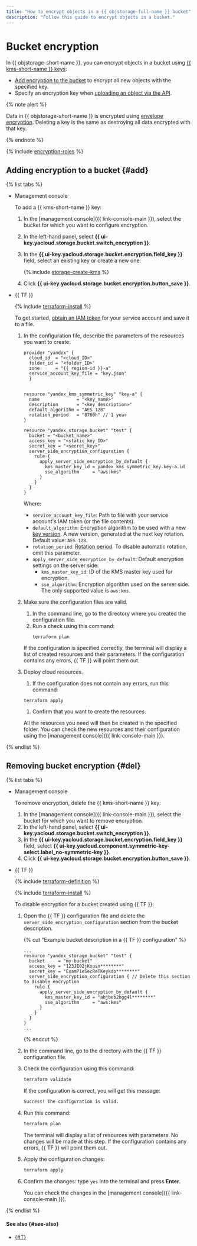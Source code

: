 ```yaml
---
title: "How to encrypt objects in a {{ objstorage-full-name }} bucket"
description: "Follow this guide to encrypt objects in a bucket."
---
```


# Bucket encryption

In {{ objstorage-short-name }}, you can encrypt objects in a bucket using [{{ kms-short-name }} keys](../../../kms/concepts/key.md):
* [Add encryption to the bucket](#add) to encrypt all new objects with the specified key.
* Specify an encryption key when [uploading an object via the API](../../s3/api-ref/object/upload.md).

{% note alert %}

Data in {{ objstorage-short-name }} is encrypted using [envelope encryption](../../../kms/concepts/envelope.md). Deleting a key is the same as destroying all data encrypted with that key.

{% endnote %}


{% include [encryption-roles](../../../_includes/storage/encryption-roles.md) %}


## Adding encryption to a bucket {#add}

{% list tabs %}

- Management console

   To add a {{ kms-short-name }} key:
   1. In the [management console]({{ link-console-main }}), select the bucket for which you want to configure encryption.
   1. In the left-hand panel, select **{{ ui-key.yacloud.storage.bucket.switch_encryption }}**.
   1. In the **{{ ui-key.yacloud.storage.bucket.encryption.field_key }}** field, select an existing key or create a new one:

      {% include [storage-create-kms](../../_includes_service/storage-create-kms.md) %}

   1. Click **{{ ui-key.yacloud.storage.bucket.encryption.button_save }}**.

- {{ TF }}

   {% include [terraform-install](../../../_includes/terraform-install.md) %}

   To get started, [obtain an IAM token](../../../iam/operations/iam-token/create-for-sa.md#via-cli) for your service account and save it to a file.

   1. In the configuration file, describe the parameters of the resources you want to create:

      
      ```
      provider "yandex" {
        cloud_id  = "<cloud_ID>"
        folder_id = "<folder_ID>"
        zone      = "{{ region-id }}-a"
        service_account_key_file = "key.json"
        }


      resource "yandex_kms_symmetric_key" "key-a" {
        name              = "<key_name>"
        description       = "<key_description>"
        default_algorithm = "AES_128"
        rotation_period   = "8760h" // 1 year
      }

      resource "yandex_storage_bucket" "test" {
        bucket = "<bucket_name>"
        access_key = "<static_key_ID>"
        secret_key = "<secret_key>"
        server_side_encryption_configuration {
          rule {
            apply_server_side_encryption_by_default {
              kms_master_key_id = yandex_kms_symmetric_key.key-a.id
              sse_algorithm     = "aws:kms"
            }
          }
        }
      }
      ```



      Where:

      * `service_account_key_file`: Path to file with your service account's IAM token (or the file contents).
      * `default_algorithm`: Encryption algorithm to be used with a new [key version](../../../kms/concepts/version.md). A new version, generated at the next key rotation. Default value: `AES_128`.
      * `rotation_period`: [Rotation period](../../../kms/concepts/version.md#rotate-key). To disable automatic rotation, omit this parameter.
      * `apply_server_side_encryption_by_default`: Default encryption settings on the server side:
         * `kms_master_key_id`: ID of the KMS master key used for encryption.
         * `sse_algorithm`: Encryption algorithm used on the server side. The only supported value is `aws:kms`.

   1. Make sure the configuration files are valid.

      1. In the command line, go to the directory where you created the configuration file.
      1. Run a check using this command:
         ```
         terraform plan
         ```

      If the configuration is specified correctly, the terminal will display a list of created resources and their parameters. If the configuration contains any errors, {{ TF }} will point them out.

   1. Deploy cloud resources.

      1. If the configuration does not contain any errors, run this command:

      ```
      terraform apply
      ```

      1. Confirm that you want to create the resources.

      All the resources you need will then be created in the specified folder. You can check the new resources and their configuration using the [management console]({{ link-console-main }}).

{% endlist %}

## Removing bucket encryption {#del}

{% list tabs %}

- Management console

   To remove encryption, delete the {{ kms-short-name }} key:
   1. In the [management console]({{ link-console-main }}), select the bucket for which you want to remove encryption.
   1. In the left-hand panel, select **{{ ui-key.yacloud.storage.bucket.switch_encryption }}**.
   1. In the **{{ ui-key.yacloud.storage.bucket.encryption.field_key }}** field, select **{{ ui-key.yacloud.component.symmetric-key-select.label_no-symmetric-key }}**.
   1. Click **{{ ui-key.yacloud.storage.bucket.encryption.button_save }}**.

- {{ TF }}

   {% include [terraform-definition](../../../_tutorials/terraform-definition.md) %}

   
   {% include [terraform-install](../../../_includes/terraform-install.md) %}


   To disable encryption for a bucket created using {{ TF }}:

   1. Open the {{ TF }} configuration file and delete the `server_side_encryption_configuration` section from the bucket description.

      {% cut "Example bucket description in a {{ TF }} configuration" %}

      ```hcl
      ...
      resource "yandex_storage_bucket" "test" {
        bucket     = "my-bucket"
        access_key = "123JE02jKxusn********"
        secret_key = "ExamP1eSecReTKeykdo********"
        server_side_encryption_configuration { // Delete this section to disable encryption
          rule {
            apply_server_side_encryption_by_default {
              kms_master_key_id = "abjbeb2bgg4l********"
              sse_algorithm     = "aws:kms"
            }
          }
        }
      }
      ...
      ```

      {% endcut %}

   1. In the command line, go to the directory with the {{ TF }} configuration file.

   1. Check the configuration using this command:

      ```bash
      terraform validate
      ```

      If the configuration is correct, you will get this message:

      ```bash
      Success! The configuration is valid.
      ```

   1. Run this command:

      ```bash
      terraform plan
      ```

      The terminal will display a list of resources with parameters. No changes will be made at this step. If the configuration contains any errors, {{ TF }} will point them out.

   1. Apply the configuration changes:

      ```bash
      terraform apply
      ```

   1. Confirm the changes: type `yes` into the terminal and press **Enter**.

      You can check the changes in the [management console]({{ link-console-main }}).

{% endlist %}


#### See also {#see-also}

* [{#T}](../../concepts/encryption.md)
